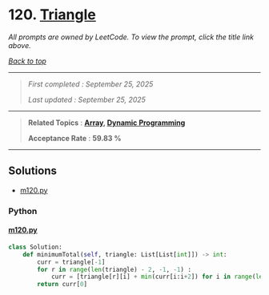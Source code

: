 # 120. [Triangle](<https://leetcode.com/problems/triangle>)

*All prompts are owned by LeetCode. To view the prompt, click the title link above.*

*[Back to top](<../README.md>)*

------

> *First completed : September 25, 2025*
>
> *Last updated : September 25, 2025*

------

> **Related Topics** : **[Array](<by_topic/Array.md>), [Dynamic Programming](<by_topic/Dynamic Programming.md>)**
>
> **Acceptance Rate** : **59.83 %**

------

## Solutions

- [m120.py](<../my-submissions/m120.py>)
### Python
#### [m120.py](<../my-submissions/m120.py>)
```Python
class Solution:
    def minimumTotal(self, triangle: List[List[int]]) -> int:
        curr = triangle[-1]
        for r in range(len(triangle) - 2, -1, -1) :
            curr = [triangle[r][i] + min(curr[i:i+2]) for i in range(len(triangle[r]))]
        return curr[0]
```

